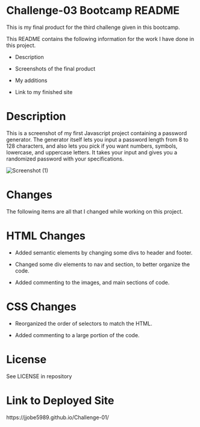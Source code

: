 <h1>Challenge-03 Bootcamp README</h1>

This is my final product for the third challenge given in this bootcamp.

This README contains the following information for the work I have done in this project.

- Description

- Screenshots of the final product

- My additions

- Link to my finished site

<h1>Description</h1>

This is a screenshot of my first Javascript project containing a password generator. The generator itself lets you input a password length from 8 to 128 characters, and also lets you pick if you want numbers, symbols, lowercase, and uppercase letters. It takes your input and gives you a randomized password with your specifications.

![Screenshot (1)](https://user-images.githubusercontent.com/24994854/197860132-1efef01c-8678-4e7f-80ea-f8ef870ae2f9.png)

<h1>Changes</h1>
The following items are all that I changed while working on this project.

<h1>HTML Changes</h1>

- Added semantic elements by changing some divs to header and footer.

- Changed some div elements to nav and section, to better organize the code.

- Added commenting to the images, and main sections of code.

<h1>CSS Changes</h1>

- Reorganized the order of selectors to match the HTML.

- Added commenting to a large portion of the code.

<h1>License</h1>

See LICENSE in repository

<h1>Link to Deployed Site</h1>
https://jjobe5989.github.io/Challenge-01/
